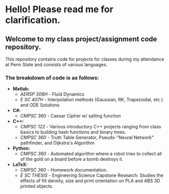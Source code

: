 # Hello! Please read me for clarification.
## Welcome to my class project/assignment code repository.

This repository contains code for projects for classes during my attendance at Penn State and consists of various languages.

### The breakdown of code is as follows:

* __Matlab:__
	* _AERSP 308H_ - Fluid Dynamics
	* _E SC 407H_ - Interpolation methods (Gaussian, RK, Trapezoidal, etc.) and ODE Solutions
* __C#:__
	* _CMPSC 360_ - Caesar Cipher w/ salting function
* __C++:__
	* _CMPSC 122_ - Various introductory C++ projects ranging from class basics to building hash functions and binary trees.
	* _CMPSC 360_ - Truth Table Generator, Pseudo-"Neural Network" pathfinder, and Dijkstra's Algorithm
* __Python:__
	* _CMPSC 360_ - Automated algorithm where a robot tries to collect all of the gold on a board before a bomb destroys it.
* __LaTeX:__
	* _CMPSC 360_ - Homework documentation.	
    * _E SC THESIS_ - Engineering Science Capstone Research: Studies the effects of fill density, size and print orientation on PLA and ABS 3D printed objects.
